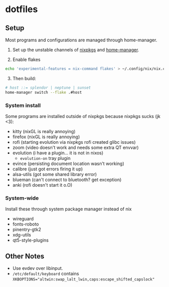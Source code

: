 # dotfiles

## Setup

Most programs and configurations are managed through home-manager.

1. Set up the unstable channels of [nixpkgs](https://nixos.org/download.html)
   and [home-manager](https://github.com/nix-community/home-manager).

2. Enable flakes

```bash
echo 'experimental-features = nix-command flakes' > ~/.config/nix/nix.conf
```

3. Then build:

```bash
# host ::= splendor | neptune | sunset
home-manager switch --flake .#host
```

### System install

Some programs are installed outside of nixpkgs because nixpkgs sucks (jk <3):

- kitty (nixGL is really annoying)
- firefox (nixGL is really annoying)
- rofi (starting evolution via nixpkgs rofi created glibc issues)
- zoom (video doesn't work and needs some extra QT envvar)
- evolution (i have a plugin... it is not in nixos)
  - `evolution-on` tray plugin
- evince (persisting document location wasn't working)
- calibre (just got errors firing it up)
- alsa-utils (got some shared library error)
- blueman (can't connect to bluetooth? get exception)
- anki (rofi doesn't start it o.O)

### System-wide

Install these through system package manager instead of nix

- wireguard
- fonts-roboto
- pinentry-gtk2
- xdg-utils
- qt5-style-plugins

## Other Notes

- Use evdev over libinput.
- `/etc/default/keyboard` contains `XKBOPTIONS="altwin:swap_lalt_lwin,caps:escape_shifted_capslock"`
